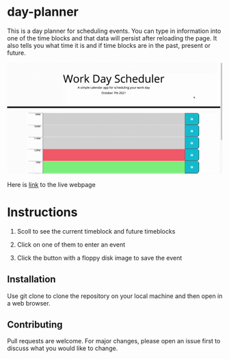 # day-planner

This is a day planner for scheduling events. You can type in information into one of the time blocks and that data will persist after reloading the page. It also tells you what time it is and if time blocks are in the past, present or future.

![This page includes the current date, timeblocks that you can enter data into and save buttons that will save the data to the timeblocks](./demo/screenshot.gif)

Here is [link](https://seanscraig.github.io/day-planner/) to the live webpage

# Instructions

1) Scoll to see the current timeblock and future timeblocks

2) Click on one of them to enter an event

3) Click the button with a floppy disk image to save the event

## Installation

Use git clone to clone the repository on your local machine and then open in a web browser.

## Contributing
Pull requests are welcome. For major changes, please open an issue first to discuss what you would like to change.
